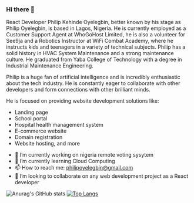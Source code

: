 ### Hi there 👋
React Developer Philip Kehinde Oyelegbin, better known by his stage as Philip Oyelegbin, is based in Lagos, Nigeria. He is currently employed as a Customer Support Agent at WhoGoHost Limited, he is also a volunteer for See9ja and a Robotics Instructor at WiFi Combat Academy, where he instructs kids and teenagers in a variety of technical subjects. Philip has a solid history in HVAC System Maintenance and a strong maintenance culture. He graduated from Yaba College of Technology with a degree in Industrial Maintenance Engineering.

Philip is a huge fan of artificial intelligence and is incredibly enthusiastic about the tech industry. He is constantly eager to collaborate with other developers and form connections with other brilliant minds.

He is focused on providing website development solutions like:
* Landing page
* School portal
* Hospital health management system
* E-commerce website
* Domain registration
* Website hosting, and more

- 🔭 I’m currently working on nigeria remote voting sysytem
- 🌱 I’m currently learning Cloud Computing
- 📫 How to reach me: philipoyelegbin@gmail.com
- 👯 I’m looking to collaborate on any web development project as a React developer

<!--
**PhilipOyelegbin/PhilipOyelegbin** is a ✨ _special_ ✨ repository because its `README.md` (this file) appears on your GitHub profile.

Here are some ideas to get you started:

- 🔭 I’m currently working on ...
- 🌱 I’m currently learning ...
- 👯 I’m looking to collaborate on ...
- 🤔 I’m looking for help with ...
- 💬 Ask me about ...
- 📫 How to reach me: ...
- 😄 Pronouns: ...
- ⚡ Fun fact: ...
-->

![Anurag's GitHub stats](https://github-readme-stats.vercel.app/api?username=philipoyelegbin&show_icons=true&theme=cobalt)
[![Top Langs](https://github-readme-stats.vercel.app/api/top-langs/?username=anuraghazra&layout=compact)](https://github.com/anuraghazra/github-readme-stats)

